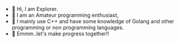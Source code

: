 - 👋 Hi, I am Explorer.
- 👀 I am an Amateur programming enthusiast, 
- 💞️ I mainly use C++ and have some knowledge of Golang and other programming or non programming languages.
- 🌱 Emmm..let's make progress together!!
<!---
- 👋 Hi, I’m @ExplorerSec
- 👀 I’m interested in ...
- 🌱 I’m currently learning ...
- 💞️ I’m looking to collaborate on ...
- 📫 How to reach me ...
--->
<!---
ExplorerSec/ExplorerSec is a ✨ special ✨ repository because its `README.md` (this file) appears on your GitHub profile.
You can click the Preview link to take a look at your changes.
--->
